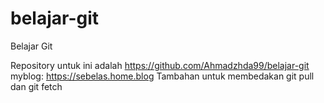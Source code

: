 # belajar-git
Belajar Git

Repository untuk ini adalah https://github.com/Ahmadzhda99/belajar-git
myblog: https://sebelas.home.blog
Tambahan untuk membedakan git pull dan git fetch